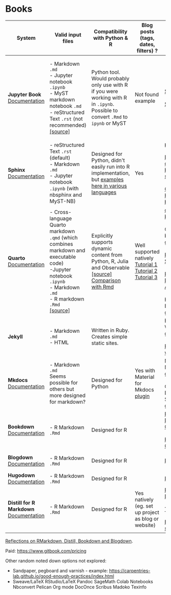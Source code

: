 # Books

| System | Valid input files | Compatibility with Python & R | Blog posts (tags, dates, filters) ? | Nice examples | Additional details |
| --- | --- | --- | --- | --- | --- |
| <b>Jupyter Book</b><br>[Documentation](https://jupyterbook.org/en/stable/intro.html) | - Markdown `.md`<br>- Jupyter notebook `.ipynb`<br>- MyST markdown notebook `.md`<br>- reStructured Text `.rst` (not recommended)<br>[[source]](https://jupyterbook.org/en/stable/file-types/index.html) | Python tool. Would probably only use with R if you were working with R in `.ipynb`. Possible to convert `.Rmd` to `ipynb` or MyST | Not found example | [SAMueL-1](https://samuel-book.github.io/samuel-1/introduction/intro.html)<br><br>[SAMueL-2](https://samuel-book.github.io/samuel-2/introduction/intro.html) | Easy integration with BinderHub and Google Colab [[source]](https://jupyterbook.org/en/stable/interactive/launchbuttons.html)<br><br>Uses Sphinx to build book [[source]](https://jupyterbook.org/en/stable/explain/sphinx.html) |
| <b>Sphinx</b><br>[Documentation](https://www.sphinx-doc.org/en/master/) | - reStructured Text `.rst` (default)<br>- Markdown `.md`<br>- Jupyter notebook `.ipynb` (with nbsphinx and MyST-NB) | Designed for Python, didn't easily run into R implementation, but [examples here in various languages](https://www.ericholscher.com/blog/2014/feb/11/sphinx-isnt-just-for-python/) | Yes | [pyOpenSci](https://www.pyopensci.org/python-package-guide/index.html)<br><br>[Little book of R for biomedical statistics](https://a-little-book-of-r-for-biomedical-statistics.readthedocs.io/en/latest/)<br><br>[Chris Holdgraf's blog](https://chrisholdgraf.com/blog/) | Thumbnail gallery, Binder, nbviewer [[source]](https://nbsphinx.readthedocs.io/en/latest/gallery/gallery-with-nested-documents.html)
| <b>Quarto</b><br>[Documentation](https://quarto.org/) | - Cross-language Quarto markdown `.qmd` (which combines markdown and executable code)<br>-Jupyter notebook `.ipynb`<br>- Markdown `.md`<br>- R markdown `.Rmd`<br>[[source]](https://quarto.org/docs/projects/quarto-projects.html) | Explicitly supports dynamic content from Python, R, Julia and Observable [[source]](https://quarto.org/)<br>[Comparison with Rmd](https://quarto.org/docs/faq/rmarkdown.html) | Well supported natively<br>[Tutorial 1](https://quarto.org/docs/websites/website-blog.html) <br>[Tutorial 2](https://albert-rapp.de/posts/13_quarto_blog_writing_guide/13_quarto_blog_writing_guide.html)<br>[Tutorial 3](https://samanthacsik.github.io/posts/2022-10-24-quarto-blogs/) | [ddanieltan's blog](https://github.com/ddanieltan/ddanieltan.com)<br><br>Quarto's blog - [github](https://github.com/quarto-dev/quarto-web), [site](https://quarto.org/docs/blog/)<br><br>[R for Data Science](https://r4ds.hadley.nz/)<br><br>[Python for Data Analysis](https://wesmckinney.com/book/)<br><br>HSMA DES Book - [github](https://github.com/hsma-programme/hsma6_des_book), [site](https://hsma-programme.github.io/hsma6_des_book/) | Huge range of supported output formats [[source]](https://quarto.org/docs/output-formats/all-formats.html) |
| <b>Jekyll</b> | - Markdown `.md`<br>- HTML| Written in Ruby. Creates simple static sites. | | Exeter RSE Workshop - [github](https://github.com/UniExeterRSE/intro-version-control), [site](https://uniexeterrse.github.io/intro-version-control/)<br><br>[Ruby's website](https://www.ruby-lang.org/en/) |
| <b>Mkdocs</b><br>[Documentation](https://www.mkdocs.org/) | - Markdown `.md`<br>Seems possible for others but more designed for markdown? | Designed for Python | Yes with Material for Mkdocs [plugin](https://squidfunk.github.io/mkdocs-material/plugins/blog/) | Material for MkDocs - [github](https://github.com/squidfunk/mkdocs-material), [site](https://squidfunk.github.io/mkdocs-material/)<br><br>Cookiecutter Data Science - [github](https://github.com/drivendata/cookiecutter-data-science/tree/master), [site](http://drivendata.github.io/cookiecutter-data-science/) | [Material for MkDocs](https://squidfunk.github.io/mkdocs-material/) provides additional features
| <b>Bookdown</b><br>[Documentation](https://bookdown.org/) | - R Markdown `.Rmd` | Designed for R | | [R Markdown Definitive Guide](https://bookdown.org/yihui/rmarkdown/)<br><br>[R Markdown Cookbook](https://bookdown.org/yihui/rmarkdown-cookbook/) |
| <b>Blogdown</b><br>[Documentation](https://bookdown.org/yihui/blogdown/) | - R Markdown `.Rmd` | Designed for R | | [List of blogs](https://awesome-blogdown.com/) | Built on [Hugo](https://gohugo.io/) [[source]](https://bookdown.org/yihui/blogdown/hugo.html)
| <b>Hugodown</b><br>[Documentation](https://hugodown.r-lib.org/) | - R Markdown `.Rmd` | Designed for R | | [List of blogs](https://awesome-blogdown.com/) | Built on [Hugo](https://gohugo.io/)
| <b>Distill for R Markdown</b><br>[Documentation](https://rstudio.github.io/distill/) | - R Markdown `.Rmd`| Designed for R | Yes natively (eg. set up project as blog or website) | [Piping Hot Data](https://www.pipinghotdata.com/blog)<br><br>[Tidy models](https://www.tidymodels.org/learn/)<br><br>[Before I sleep](https://milesmcbain.xyz/)

[Reflections on RMarkdown, Distill, Bookdown and Blogdown](https://education.rstudio.com/blog/2021/02/distill-it-down/).

Paid: https://www.gitbook.com/pricing

Other random noted down options not explored:
* Sandpaper, pegboard and varnish - example: https://carpentries-lab.github.io/good-enough-practices/index.html
* Sweave/LaTeX RStudio/LaTeX Pandoc SageMath Colab Notebooks Nbconvert Pelican Org mode DocOnce Scribus Madoko Texinfo
